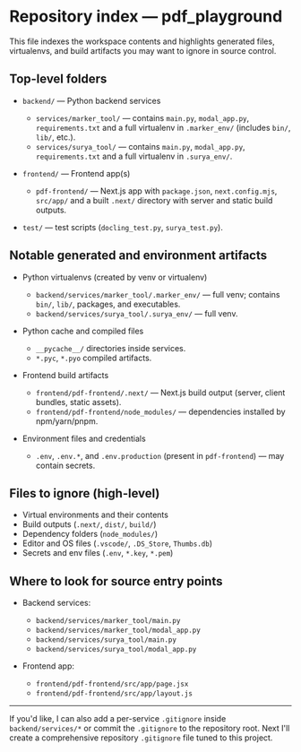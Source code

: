 # Repository index — pdf_playground

This file indexes the workspace contents and highlights generated files, virtualenvs, and build artifacts you may want to ignore in source control.

## Top-level folders

- `backend/` — Python backend services
  - `services/marker_tool/` — contains `main.py`, `modal_app.py`, `requirements.txt` and a full virtualenv in `.marker_env/` (includes `bin/`, `lib/`, etc.).
  - `services/surya_tool/` — contains `main.py`, `modal_app.py`, `requirements.txt` and a full virtualenv in `.surya_env/`.

- `frontend/` — Frontend app(s)
  - `pdf-frontend/` — Next.js app with `package.json`, `next.config.mjs`, `src/app/` and a built `.next/` directory with server and static build outputs.

- `test/` — test scripts (`docling_test.py`, `surya_test.py`).

## Notable generated and environment artifacts

- Python virtualenvs (created by venv or virtualenv)
  - `backend/services/marker_tool/.marker_env/` — full venv; contains `bin/`, `lib/`, packages, and executables.
  - `backend/services/surya_tool/.surya_env/` — full venv.

- Python cache and compiled files
  - `__pycache__/` directories inside services.
  - `*.pyc`, `*.pyo` compiled artifacts.

- Frontend build artifacts
  - `frontend/pdf-frontend/.next/` — Next.js build output (server, client bundles, static assets).
  - `frontend/pdf-frontend/node_modules/` — dependencies installed by npm/yarn/pnpm.

- Environment files and credentials
  - `.env`, `.env.*`, and `.env.production` (present in `pdf-frontend`) — may contain secrets.

## Files to ignore (high-level)

- Virtual environments and their contents
- Build outputs (`.next/`, `dist/`, `build/`)
- Dependency folders (`node_modules/`)
- Editor and OS files (`.vscode/`, `.DS_Store`, `Thumbs.db`)
- Secrets and env files (`.env`, `*.key`, `*.pem`)

## Where to look for source entry points

- Backend services:
  - `backend/services/marker_tool/main.py`
  - `backend/services/marker_tool/modal_app.py`
  - `backend/services/surya_tool/main.py`
  - `backend/services/surya_tool/modal_app.py`

- Frontend app:
  - `frontend/pdf-frontend/src/app/page.jsx`
  - `frontend/pdf-frontend/src/app/layout.js`

---

If you'd like, I can also add a per-service `.gitignore` inside `backend/services/*` or commit the `.gitignore` to the repository root. Next I'll create a comprehensive repository `.gitignore` file tuned to this project.

